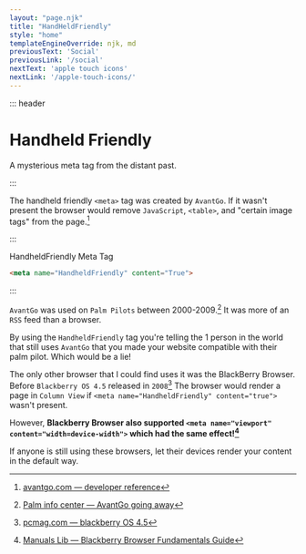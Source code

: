 ```yaml
---
layout: "page.njk"
title: "HandHeldFriendly"
style: "home"
templateEngineOverride: njk, md
previousText: 'Social'
previousLink: '/social'
nextText: 'apple touch icons'
nextLink: '/apple-touch-icons/'
---
```


::: header

# Handheld Friendly

<p class="lead"><span>A mysterious meta tag from the distant past.</span></p>

:::


The handheld friendly `<meta>` tag was created by `AvantGo`. If it wasn't present the browser would remove `JavaScript`, `<table>`, and "certain image tags" from the page.[^1]

::: 

<figcaption>HandheldFriendly Meta Tag</figcaption>

```html
<meta name="HandheldFriendly" content="True">
```
:::

`AvantGo` was used on `Palm Pilots` between 2000-2009.[^2] It was more of an `RSS` feed than a browser. 

By using the `HandheldFriendly` tag you're telling the 1 person in the world that still uses `AvantGo` that you made your website compatible with their palm pilot. Which would be a lie!

The only other browser that I could find uses it was the BlackBerry Browser. Before `Blackberry OS 4.5` released in `2008`[^3] The browser would render a page in `Column View` if `<meta name="HandheldFriendly" content="true">` wasn't present. 

However, **Blackberry Browser also supported `<meta name="viewport" content="width=device-width">` which had the same effect![^4]**

If anyone is still using these browsers, let their devices render your content in the default way.

[^1]:[avantgo.com — developer reference](https://web.archive.org/web/20000903162014/http://avantgo.com/developer/reference/tutorials/jumpstart/jumpstart2.html#TOC3)
[^2]:[Palm info center — AvantGo going away](https://web.archive.org/web/20180614094913/http://www.palminfocenter.com/news/6884/avantgo-going-away/)
[^3]:[pcmag.com — blackberry OS 4.5](https://uk.pcmag.com/operating-systems/6564/blackberry-os-45)
[^4]:[Manuals Lib — Blackberry Browser Fundamentals Guide](https://www.manualslib.com/manual/368374/Blackberry-Browser-Version-4-7-0-Fundamentals-Guide.html?page=18#manual)
